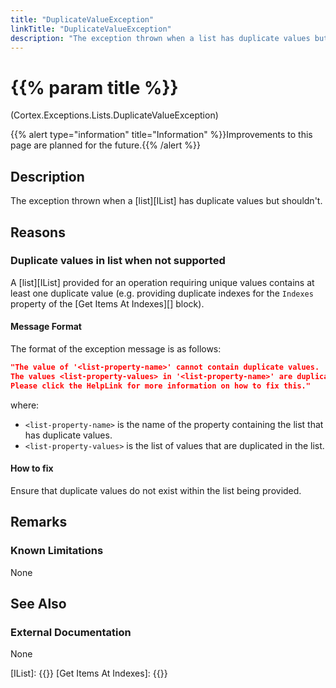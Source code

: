 ```yaml
---
title: "DuplicateValueException"
linkTitle: "DuplicateValueException"
description: "The exception thrown when a list has duplicate values but shouldn't."
---
```


# {{% param title %}}

<p class="namespace">(Cortex.Exceptions.Lists.DuplicateValueException)</p>
{{% alert type="information" title="Information" %}}Improvements to this page are planned for the future.{{% /alert %}}

## Description

The exception thrown when a [list][IList] has duplicate values but shouldn't.

## Reasons

### Duplicate values in list when not supported

A [list][IList] provided for an operation requiring unique values contains at least one duplicate value (e.g. providing duplicate indexes for the `Indexes` property of the [Get Items At Indexes][] block).

#### Message Format

The format of the exception message is as follows:

```json
"The value of '<list-property-name>' cannot contain duplicate values.
The values <list-property-values> in '<list-property-name>' are duplicated.
Please click the HelpLink for more information on how to fix this."
```

where:

* `<list-property-name>` is the name of the property containing the list that has duplicate values.
* `<list-property-values>` is the list of values that are duplicated in the list.

#### How to fix

Ensure that duplicate values do not exist within the list being provided.

## Remarks

### Known Limitations

None

## See Also

### External Documentation

None

[IList]: {{<url path="Cortex.Reference.DataTypes.Collections.IList.MainDoc">}}
[Get Items At Indexes]: {{<url path="Cortex.Reference.Blocks.Lists.GetItem.GetItemsAtIndexes.MainDoc">}}

